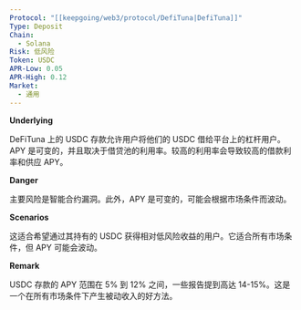 ```yaml
---
Protocol: "[[keepgoing/web3/protocol/DefiTuna|DefiTuna]]"
Type: Deposit
Chain:
  - Solana
Risk: 低风险
Token: USDC
APR-Low: 0.05
APR-High: 0.12
Market:
  - 通用
---
```

**Underlying**

DeFiTuna 上的 USDC 存款允许用户将他们的 USDC 借给平台上的杠杆用户。APY 是可变的，并且取决于借贷池的利用率。较高的利用率会导致较高的借款利率和供应 APY。

**Danger**

主要风险是智能合约漏洞。此外，APY 是可变的，可能会根据市场条件而波动。

**Scenarios**

这适合希望通过其持有的 USDC 获得相对低风险收益的用户。它适合所有市场条件，但 APY 可能会波动。

**Remark**

USDC 存款的 APY 范围在 5% 到 12% 之间，一些报告提到高达 14-15%。这是一个在所有市场条件下产生被动收入的好方法。



